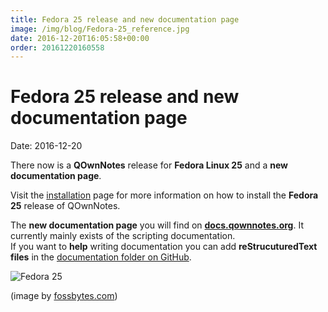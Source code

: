 ```yaml
---
title: Fedora 25 release and new documentation page
image: /img/blog/Fedora-25_reference.jpg
date: 2016-12-20T16:05:58+00:00
order: 20161220160558
---
```


# Fedora 25 release and new documentation page

<v-subheader class="blog">Date: 2016-12-20</v-subheader>

There now is a **QOwnNotes** release for **Fedora Linux 25** and a **new documentation page**.

Visit the [installation](https://www.qownnotes.org/installation/fedora.html) page for more information on how to install the **Fedora 25** release of QOwnNotes.

The **new documentation page** you will find on **[docs.qownnotes.org](http://docs.qownnotes.org/)**. It currently mainly exists of the scripting documentation.  
If you want to **help** writing documentation you can add **reStrucuturedText files** in the [documentation folder on GitHub](https://github.com/pbek/QOwnNotes/tree/develop/doc).

 ![Fedora 25](/img/blog/Fedora-25_reference.jpg "Fedora 25")
 
 (image by [fossbytes.com](https://fossbytes.com))